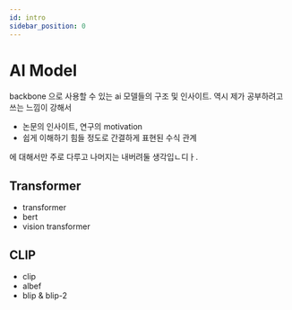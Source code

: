 ```yaml
---
id: intro
sidebar_position: 0
---
```

# AI Model

backbone 으로 사용할 수 있는 ai 모델들의 구조 및 인사이트. 역시 제가 공부하려고 쓰는 느낌이 강해서

- 논문의 인사이트, 연구의 motivation
- 쉽게 이해하기 힘들 정도로 간결하게 표현된 수식 관계

에 대해서만 주로 다루고 나머지는 내버려둘 생각입ㄴ디ㅏ.

## Transformer
- transformer
- bert
- vision transformer

## CLIP
- clip
- albef
- blip & blip-2